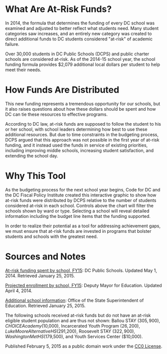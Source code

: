 # What Are At-Risk Funds?

In 2014, the formula that determines the funding of every DC school was examined and adjusted to better reflect what students need. Many student categories saw increases, and an entirely new category was created to direct additional funds to DC students considered "at-risk" of academic failure.

Over 30,000 students in DC Public Schools (DCPS) and public charter schools are considered at-risk. As of the 2014-15 school year, the school funding formula provides $2,079 additional local dollars per student to help meet their needs.

# How Funds Are Distributed

This new funding represents a tremendous opportunity for our schools, but it also raises questions about how these dollars should be spent and how DC can tie these resources to effective programs.

According to DC law, at-risk funds are supposed to follow the student to his or her school, with school leaders determining how best to use these additional resources. But due to time constraints in the budgeting process, DCPS argued that this approach was not possible in the first year of at-risk funding, and it instead used the funds in service of existing priorities, including improving middle schools, increasing student satisfaction, and extending the school day.

# Why This Tool

As the budgeting process for the next school year begins, Code for DC and the DC Fiscal Policy Institute created this interactive graphic to show how at-risk funds were distributed by DCPS relative to the number of students considered at-risk in each school. Controls above the chart will filter the schools shown by ward or type. Selecting a school will reveal detailed information including the budget line items that the funding supported.

In order to realize their potential as a tool for addressing achievement gaps, we must ensure that at-risk funds are invested in programs that bolster students and schools with the greatest need.

# Sources and Notes

[At-risk funding spent by school, FY15](http://dcps.dc.gov/DCPS/Files/downloads/ABOUT%20DCPS/Budget%20-%20Finance/FY15%20documents/FY15%20At%20Risk%20Funds%20Spend%20by%20School.pdf): DC Public Schools. Updated May 1, 2014. Retrieved January 25, 2015.

[Projected enrollment by school, FY15](https://raw.githubusercontent.com/cmgiven/at-risk/master/At%20risk_DCPS_FY15_Ext.xlsx): Deputy Mayor for Education. Updated April 4, 2014.

[Additional school information](http://www.learndc.org/schoolprofiles): Office of the State Superintendent of Education. Retrieved January 25, 2015.

The following schools received at-risk funds but do not have an at-risk eligible student population and are thus not shown: Ballou STAY ($305,900), CHOICE Academy ($10,000), Incarcerated Youth Program ($26,200), Luke Moore Alternative HS ($291,200), Roosevelt STAY ($322,900), Washington Met HS ($179,500), and Youth Services Center ($10,000).

Published February 5, 2015 as a public domain work under the [CC0 License](http://creativecommons.org/publicdomain/zero/1.0/).
